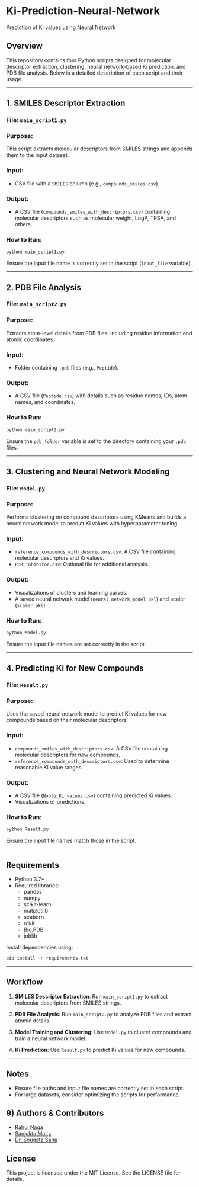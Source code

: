 # Ki-Prediction-Neural-Network
Prediction of Ki values using Neural Network 

## Overview
This repository contains four Python scripts designed for molecular descriptor extraction, clustering, neural network-based Ki prediction, and PDB file analysis. Below is a detailed description of each script and their usage.

---

## 1. **SMILES Descriptor Extraction**

### File: `main_script1.py`

### Purpose:
This script extracts molecular descriptors from SMILES strings and appends them to the input dataset.

### Input:
- CSV file with a `SMILES` column (e.g., `compounds_smiles.csv`).

### Output:
- A CSV file (`compounds_smiles_with_descriptors.csv`) containing molecular descriptors such as molecular weight, LogP, TPSA, and others.

### How to Run:
```bash
python main_script1.py
```
Ensure the input file name is correctly set in the script (`input_file` variable).

---

## 2. **PDB File Analysis**

### File: `main_script2.py`

### Purpose:
Extracts atom-level details from PDB files, including residue information and atomic coordinates.

### Input:
- Folder containing `.pdb` files (e.g., `Peptide`).

### Output:
- A CSV file (`Peptide.csv`) with details such as residue names, IDs, atom names, and coordinates.

### How to Run:
```bash
python main_script2.py
```
Ensure the `pdb_folder` variable is set to the directory containing your `.pdb` files.

---

## 3. **Clustering and Neural Network Modeling**

### File: `Model.py`

### Purpose:
Performs clustering on compound descriptors using KMeans and builds a neural network model to predict Ki values with hyperparameter tuning.

### Input:
- `reference_compounds_with_descriptors.csv`: A CSV file containing molecular descriptors and Ki values.
- `PDB_inhibitor.csv`: Optional file for additional analysis.

### Output:
- Visualizations of clusters and learning curves.
- A saved neural network model (`neural_network_model.pkl`) and scaler (`scaler.pkl`).

### How to Run:
```bash
python Model.py
```
Ensure the input file names are set correctly in the script.

---

## 4. **Predicting Ki for New Compounds**

### File: `Result.py`

### Purpose:
Uses the saved neural network model to predict Ki values for new compounds based on their molecular descriptors.

### Input:
- `compounds_smiles_with_descriptors.csv`: A CSV file containing molecular descriptors for new compounds.
- `reference_compounds_with_descriptors.csv`: Used to determine reasonable Ki value ranges.

### Output:
- A CSV file (`Noble_Ki_values.csv`) containing predicted Ki values.
- Visualizations of predictions.

### How to Run:
```bash
python Result.py
```
Ensure the input file names match those in the script.

---

## Requirements
- Python 3.7+
- Required libraries:
  - pandas
  - numpy
  - scikit-learn
  - matplotlib
  - seaborn
  - rdkit
  - Bio.PDB
  - joblib

Install dependencies using:
```bash
pip install -r requirements.txt
```

---

## Workflow
1. **SMILES Descriptor Extraction**:
   Run `main_script1.py` to extract molecular descriptors from SMILES strings.

2. **PDB File Analysis**:
   Run `main_script2.py` to analyze PDB files and extract atomic details.

3. **Model Training and Clustering**:
   Use `Model.py` to cluster compounds and train a neural network model.

4. **Ki Prediction**:
   Use `Result.py` to predict Ki values for new compounds.

---

## Notes
- Ensure file paths and input file names are correctly set in each script.
- For large datasets, consider optimizing the scripts for performance.

## 9)  Authors & Contributors  

- [Rahul Naga](https://github.com/RAHUL-NAGA)
- [Sanjukta Maity](https://github.com/Sanjukta-Maity)
- [Dr. Sougata Saha](https://github.com/Sougata-Saha-Lab)
  
## License
This project is licensed under the MIT License. See the LICENSE file for details.


